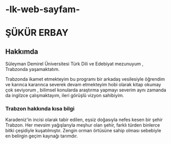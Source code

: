 # -lk-web-sayfam-
<h1>ŞÜKÜR ERBAY</h1>
    <!--Başlık ekledik-->
<h2>Hakkımda</h2>
<p>Süleyman Demirel Üniversitesi Türk Dili ve Edebiyat mezunuyum , Trabzonda yaşamaktatım.</p>
    <!--Hakkımdaki açıklamalara kısa giriş yaptım-->
<p>Trabzonda ikamet etmekteyim bu programı bir arkadaş vesilesiyle öğrendim ve karınca kararınca severek devam etmekteyim hobi olarak kitap okumay çok seviyorum , bilimsel konularda araştırma yapmayı severim  aynı zamanda da ingilzce çalışmaktayım, ileri görüşlü vizyon sahibiyim.</p>
    <!-- hakkımdaki açıklamaları biraz daha detaylandırdık -->
<h3> Trabzon hakkında kısa bilgi</h3>
<p!>Karadeniz'in incisi olarak tabir edilen, eşsiz doğasıyla nefes kesen bir şehir Trabzon. Her mevsim yağışlarıyla meşhur olan şehir, farklı türden binlerce bitki çeşidiyle kuşatılmıştır. Zengin orman örtüsüne sahip olması sebebiyle en belirgin geçim kaynağı tarımdır.</p>
    <!--Trabzon hakkında kısa bilgi verdik -->
